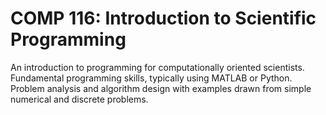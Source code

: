 # COMP 116: Introduction to Scientific Programming

An introduction to programming for computationally oriented scientists. Fundamental programming skills, typically using MATLAB or Python. Problem analysis and algorithm design with examples drawn from simple numerical and discrete problems.